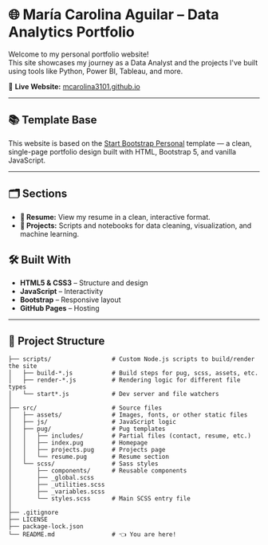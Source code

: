 # 🌐 María Carolina Aguilar – Data Analytics Portfolio

Welcome to my personal portfolio website!  
This site showcases my journey as a Data Analyst and the projects I've built using tools like Python, Power BI, Tableau, and more.

🔗 **Live Website:** [mcarolina3101.github.io](https://mcarolina3101.github.io/index.html)

---
## 📚 Template Base

This website is based on the [Start Bootstrap Personal](https://github.com/startbootstrap/startbootstrap-personal) template — a clean, single-page portfolio design built with HTML, Bootstrap 5, and vanilla JavaScript.

---
## 🗂️ Sections

- **📄 Resume:** View my resume in a clean, interactive format.
- **🐍 Projects:** Scripts and notebooks for data cleaning, visualization, and machine learning.

## 🛠️ Built With

- **HTML5 & CSS3** – Structure and design
- **JavaScript** – Interactivity
- **Bootstrap** – Responsive layout
- **GitHub Pages** – Hosting

---

## 📁 Project Structure

```plaintext
├── scripts/                 # Custom Node.js scripts to build/render the site
│   ├── build-*.js           # Build steps for pug, scss, assets, etc.
│   ├── render-*.js          # Rendering logic for different file types
│   └── start*.js            # Dev server and file watchers
│
├── src/                     # Source files
│   ├── assets/              # Images, fonts, or other static files
│   ├── js/                  # JavaScript logic
│   ├── pug/                 # Pug templates
│   │   ├── includes/        # Partial files (contact, resume, etc.)
│   │   ├── index.pug        # Homepage
│   │   ├── projects.pug     # Projects page
│   │   └── resume.pug       # Resume section
│   └── scss/                # Sass styles
│       ├── components/      # Reusable components
│       ├── _global.scss
│       ├── _utilities.scss
│       ├── _variables.scss
│       └── styles.scss      # Main SCSS entry file
│
├── .gitignore
├── LICENSE
├── package-lock.json
└── README.md                # 👈 You are here!
